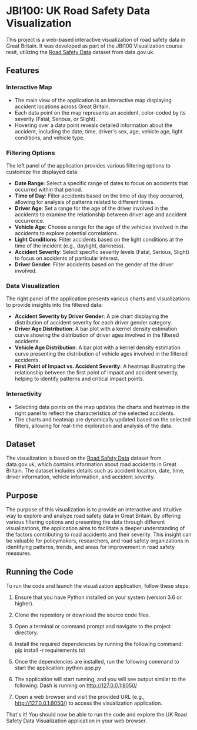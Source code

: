 # JBI100: UK Road Safety Data Visualization

This project is a web-based interactive visualization of road safety data in Great Britain. It was developed as part of the JBI100 Visualization course resit, utilizing the [Road Safety Data](https://www.data.gov.uk/dataset/cb7ae6f0-4be6-4935-9277-47e5ce24a11f/road-safety-data) dataset from data.gov.uk.

## Features

### Interactive Map

- The main view of the application is an interactive map displaying accident locations across Great Britain.
- Each data point on the map represents an accident, color-coded by its severity (Fatal, Serious, or Slight).
- Hovering over a data point reveals detailed information about the accident, including the date, time, driver's sex, age, vehicle age, light conditions, and vehicle type.

### Filtering Options

The left panel of the application provides various filtering options to customize the displayed data:

- **Date Range**: Select a specific range of dates to focus on accidents that occurred within that period.
- **Time of Day**: Filter accidents based on the time of day they occurred, allowing for analysis of patterns related to different times.
- **Driver Age**: Set a range for the age of the driver involved in the accidents to examine the relationship between driver age and accident occurrence.
- **Vehicle Age**: Choose a range for the age of the vehicles involved in the accidents to explore potential correlations.
- **Light Conditions**: Filter accidents based on the light conditions at the time of the incident (e.g., daylight, darkness).
- **Accident Severity**: Select specific severity levels (Fatal, Serious, Slight) to focus on accidents of particular interest.
- **Driver Gender**: Filter accidents based on the gender of the driver involved.

### Data Visualization

The right panel of the application presents various charts and visualizations to provide insights into the filtered data:

- **Accident Severity by Driver Gender**: A pie chart displaying the distribution of accident severity for each driver gender category.
- **Driver Age Distribution**: A bar plot with a kernel density estimation curve showing the distribution of driver ages involved in the filtered accidents.
- **Vehicle Age Distribution**: A bar plot with a kernel density estimation curve presenting the distribution of vehicle ages involved in the filtered accidents.
- **First Point of Impact vs. Accident Severity**: A heatmap illustrating the relationship between the first point of impact and accident severity, helping to identify patterns and critical impact points.

### Interactivity

- Selecting data points on the map updates the charts and heatmap in the right panel to reflect the characteristics of the selected accidents.
- The charts and heatmap are dynamically updated based on the selected filters, allowing for real-time exploration and analysis of the data.

## Dataset

The visualization is based on the [Road Safety Data](https://www.data.gov.uk/dataset/cb7ae6f0-4be6-4935-9277-47e5ce24a11f/road-safety-data) dataset from data.gov.uk, which contains information about road accidents in Great Britain. The dataset includes details such as accident location, date, time, driver information, vehicle information, and accident severity.

## Purpose

The purpose of this visualization is to provide an interactive and intuitive way to explore and analyze road safety data in Great Britain. By offering various filtering options and presenting the data through different visualizations, the application aims to facilitate a deeper understanding of the factors contributing to road accidents and their severity. This insight can be valuable for policymakers, researchers, and road safety organizations in identifying patterns, trends, and areas for improvement in road safety measures.


## Running the Code

To run the code and launch the visualization application, follow these steps:

1. Ensure that you have Python installed on your system (version 3.6 or higher).

2. Clone the repository or download the source code files.

3. Open a terminal or command prompt and navigate to the project directory.

4. Install the required dependencies by running the following command:
pip install -r requirements.txt

5. Once the dependencies are installed, run the following command to start the application:
python app.py

6. The application will start running, and you will see output similar to the following:
Dash is running on http://127.0.0.1:8050/

7. Open a web browser and visit the provided URL (e.g., http://127.0.0.1:8050/) to access the visualization application.

That's it! You should now be able to run the code and explore the UK Road Safety Data Visualization application in your web browser.